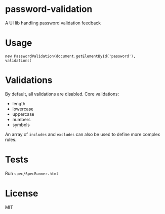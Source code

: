 # password-validation

  A UI lib handling password validation feedback

# Usage

    new PasswordValidation(document.getElementById('password'), validations)

# Validations

By default, all validations are disabled. Core validations:

* length
* lowercase
* uppercase
* numbers
* symbols

An array of `includes` and `excludes` can also be used to define more complex rules.

# Tests

Run `spec/SpecRunner.html`

# License

MIT
